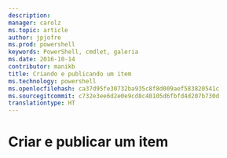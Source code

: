 ```yaml
---
description: 
manager: carolz
ms.topic: article
author: jpjofre
ms.prod: powershell
keywords: PowerShell, cmdlet, galeria
ms.date: 2016-10-14
contributor: manikb
title: Criando e publicando um item
ms.technology: powershell
ms.openlocfilehash: ca37d95fe30732ba935c8f8d009aef583820541c
ms.sourcegitcommit: c732e3ee6d2e0e9cd8c40105d6fbfd4d207b730d
translationtype: HT
---
```

# <a name="creating-and-publishing-an-item"></a>Criar e publicar um item

